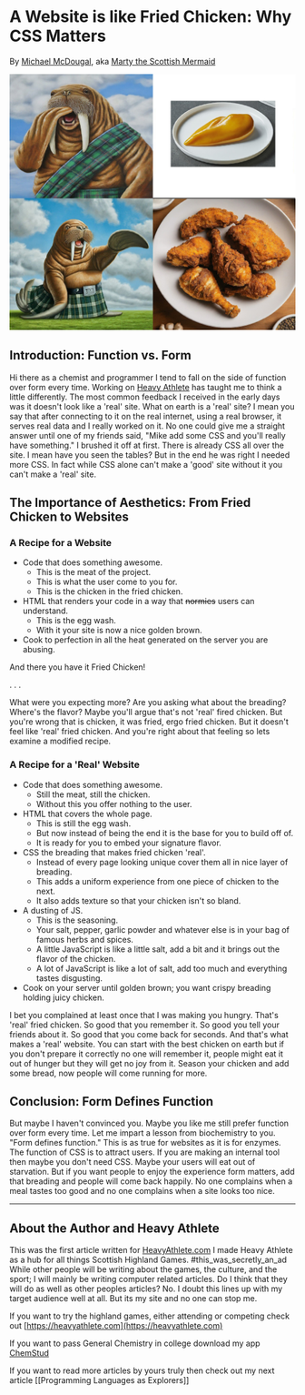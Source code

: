 # A Website is like Fried Chicken: Why CSS Matters

By [Michael McDougal](https://heavyathlete.com/athlete/1/), aka [Marty the Scottish Mermaid](https://www.instagram.com/martythescottishmermaid/)

[![All images were generated using Google Gemini. Note to other writers using this as a guide. Yes you can insert images and make them links too! Try clicking this one](With_and_Without_CSS.jpg)](https://youtu.be/dQw4w9WgXcQ?si=wjHiNJF5HqbPv_6t)
## Introduction: Function vs. Form

Hi there as a chemist and programmer I tend to fall on the side of function over form every time. Working on [Heavy Athlete](https://heavyathlete.com) has taught me to think a little differently. The most common feedback I received in the early days was it doesn't look like a 'real' site. What on earth is a 'real' site? I mean you say that after connecting to it on the real internet, using a real browser, it serves real data and I really worked on it. No one could give me a straight answer until one of my friends said, "Mike add some CSS and you'll really have something." I brushed it off at first. There is already CSS all over the site. I mean have you seen the tables? But in the end he was right I needed more CSS. In fact while CSS alone can't make a 'good' site without it you can't make a 'real' site.  

## The Importance of Aesthetics: From Fried Chicken to Websites
### A Recipe for a Website
- Code that does something awesome.
	- This is the meat of the project. 
	- This is what the user come to you for. 
	- This is the chicken in the fried chicken.
- HTML that renders your code in a way that ~~normies~~ users can understand.
	- This is the egg wash. 
	- With it your site is now a nice golden brown. 
- Cook to perfection in all the heat generated on the server you are abusing.

And there you have it Fried Chicken!


. . . 


What were you expecting more? Are you asking what about the breading? Where's the flavor? Maybe you'll argue that's not 'real' fired chicken. But you're wrong that is chicken, it was fried, ergo fried chicken. But it doesn't feel like 'real' fried chicken. And you're right about that feeling so lets examine a modified recipe.

### A Recipe for a 'Real' Website
- Code that does something awesome.
	- Still the meat, still the chicken. 
	- Without this you offer nothing to the user.
- HTML that covers the whole page.
	- This is still the egg wash. 
	- But now instead of being the end it is the base for you to build off of. 
	- It is ready for you to embed your signature flavor.
- CSS the breading that makes fried chicken 'real'.
	- Instead of every page looking unique cover them all in nice layer of breading. 
	- This adds a uniform experience from one piece of chicken to the next. 
	- It also adds texture so that your chicken isn't so bland.
- A dusting of JS.
	- This is the seasoning. 
	- Your salt, pepper, garlic powder and whatever else is in your bag of famous herbs and spices.
	- A little JavaScript is like a little salt, add a bit and it brings out the flavor of the chicken.
	- A lot of JavaScript is like a lot of salt, add too much and everything tastes disgusting.
- Cook on your server until golden brown; you want crispy breading holding juicy chicken.

I bet you complained at least once that I was making you hungry. That's 'real' fried chicken. So good that you remember it. So good you tell your friends about it. So good that you come back for seconds. And that's what makes a 'real' website. You can start with the best chicken on earth but if you don't prepare it correctly no one will remember it, people might eat it out of hunger but they will get no joy from it. Season your chicken and add some bread, now people will come running for more.

## Conclusion: Form Defines Function

But maybe I haven't convinced you. Maybe you like me still prefer function over form every time. Let me impart a lesson from biochemistry to you. "Form defines function." This is as true for websites as it is for enzymes. The function of CSS is to attract users. If you are making an internal tool then maybe you don't need CSS. Maybe your users will eat out of starvation. But if you want people to enjoy the experience form matters, add that breading and people will come back happily. No one complains when a meal tastes too good and no one complains when a site looks too nice.

--------------------------------------------------------
## About the Author and Heavy Athlete

This was the first article written for [HeavyAthlete.com](https://heavyathlete.com) I made Heavy Athlete as a hub for all things Scottish Highland Games. #this_was_secretly_an_ad While other people will be writing about the games, the culture, and the sport; I will mainly be writing computer related articles. Do I think that they will do as well as other peoples articles? No. I doubt this lines up with my target audience well at all. But its my site and no one can stop me. 

If you want to try the highland games, either attending or competing check out [https://heavyathlete.com](https://heavyathlete.com) 

If you want to pass General Chemistry in college download my app [ChemStud](https://chemstud.com/store/)

If you want to read more articles by yours truly then check out my next article [[Programming Languages as Explorers]]